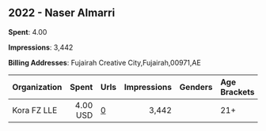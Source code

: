 ## 2022 - Naser Almarri 
**Spent**: 4.00

**Impressions**: 3,442

**Billing Addresses**: Fujairah Creative City,Fujairah,00971,AE

|Organization|Spent|Urls|Impressions|Genders|Age Brackets|Country Codes|
|:---|---:|:---|---:|:---|:---|:---|
|Kora FZ LLE|4.00 USD|[0](https://www.snap.com/political-ads/asset/6b865749d2b2c2dfa24d2baaff8992e79da8f96d248c65405474aa94c0fd2cfa?mediaType=mp4)|3,442||21+|kuwait|
